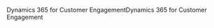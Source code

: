 <span data-ttu-id="3762e-101">Dynamics 365 for Customer Engagement</span><span class="sxs-lookup"><span data-stu-id="3762e-101">Dynamics 365 for Customer Engagement</span></span>
